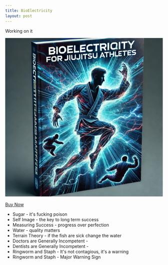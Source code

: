 ```yaml
---
title: BioElectricity
layout: post
---
```


<p>Working on it</p>

<a href="https://sphericalwave.gumroad.com/l/xxfoyx">
    <img src="public/bioElectricityBook1.webp" alt="" class="img-fluid rounded w-25">
</a>


<a href="https://sphericalwave.gumroad.com/l/xxfoyx" class="underline-text">Buy Now</a>

<ul>
    <li>Sugar - it's fucking poison</li>
    <li>Self Image - the key to long term success</li>
    <li>Measuring Success - progress over perfection</li>
    <li>Water - quality matters</li>
    <li>Terrain Theory - if the fish are sick change the water</li>
    <li>Doctors are Generally Incompetent - </li>
    <li>Dentists are Generally Incompetent - </li>
    <li>Ringworm and Staph - It's not contagious, it's a warning</li>
    <li>Ringworm and Staph - Major Warning Sign</li>
</ul>